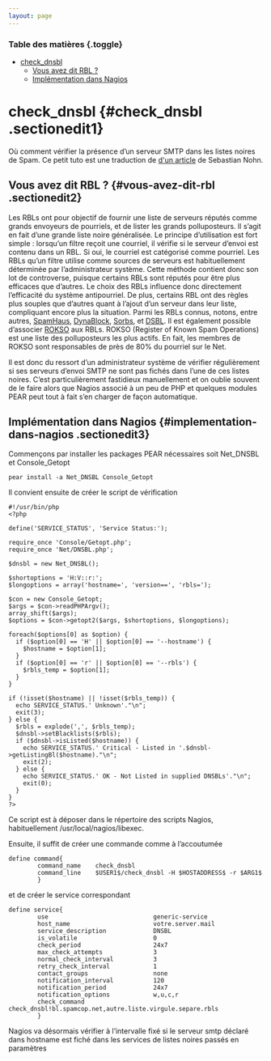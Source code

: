 ```yaml
---
layout: page
---
```


### Table des matières {.toggle}

-   [check\_dnsbl](check_dnsbl.html#check_dnsbl)
    -   [Vous avez dit RBL ?](check_dnsbl.html#vous-avez-dit-rbl)
    -   [Implémentation dans
        Nagios](check_dnsbl.html#implementation-dans-nagios)

check\_dnsbl {#check_dnsbl .sectionedit1}
============

Où comment vérifier la présence d’un serveur SMTP dans les listes noires
de Spam. Ce petit tuto est une traduction de [d'un
article](http://nohn.org/blog/view/id/checking_your_smtp_server_with_net_dnsbl_and_nagios "http://nohn.org/blog/view/id/checking_your_smtp_server_with_net_dnsbl_and_nagios")
de Sebastian Nohn.

Vous avez dit RBL ? {#vous-avez-dit-rbl .sectionedit2}
-------------------

Les RBLs ont pour objectif de fournir une liste de serveurs réputés
comme grands envoyeurs de pourriels, et de lister les grands
polluposteurs. Il s’agit en fait d’une grande liste noire généralisée.
Le principe d’utilisation est fort simple : lorsqu’un filtre reçoit une
courriel, il vérifie si le serveur d’envoi est contenu dans un RBL. Si
oui, le courriel est catégorisé comme pourriel. Les RBLs qu’un filtre
utilise comme sources de serveurs est habituellement déterminée par
l’administrateur système. Cette méthode contient donc son lot de
controverse, puisque certains RBLs sont réputés pour être plus efficaces
que d’autres. Le choix des RBLs influence donc directement l’efficacité
du système antipourriel. De plus, certains RBL ont des règles plus
souples que d’autres quant à l’ajout d’un serveur dans leur liste,
compliquant encore plus la situation. Parmi les RBLs connus, notons,
entre autres,
[SpamHaus](http://www.spamhaus.org/ "http://www.spamhaus.org/"),
[DynaBlock](http://www.njabl.org/dynablock.html "http://www.njabl.org/dynablock.html"),
[Sorbs](http://www.sorbs.net/ "http://www.sorbs.net/"), et
[DSBL](http://www.dsbl.org/ "http://www.dsbl.org/"). Il est également
possible d’associer
[ROKSO](http://www.spamhaus.org/rokso/index.lasso "http://www.spamhaus.org/rokso/index.lasso")
aux RBLs. ROKSO (Register of Known Spam Operations) est une liste des
polluposteurs les plus actifs. En fait, les membres de ROKSO sont
responsables de près de 80% du pourriel sur le Net.

Il est donc du ressort d’un administrateur système de vérifier
régulièrement si ses serveurs d’envoi SMTP ne sont pas fichés dans l’une
de ces listes noires. C’est particulièrement fastidieux manuellement et
on oublie souvent de le faire alors que Nagios associé à un peu de PHP
et quelques modules PEAR peut tout à fait s’en charger de façon
automatique.

Implémentation dans Nagios {#implementation-dans-nagios .sectionedit3}
--------------------------

Commençons par installer les packages PEAR nécessaires soit Net\_DNSBL
et Console\_Getopt

~~~
pear install -a Net_DNSBL Console_Getopt
~~~

Il convient ensuite de créer le script de vérification

~~~ {.code .php}
#!/usr/bin/php
<?php
 
define('SERVICE_STATUS', 'Service Status:');
 
require_once 'Console/Getopt.php';
require_once 'Net/DNSBL.php';
 
$dnsbl = new Net_DNSBL();
 
$shortoptions = 'H:V::r:';
$longoptions = array('hostname=', 'version==', 'rbls=');
 
$con = new Console_Getopt;
$args = $con->readPHPArgv();
array_shift($args);
$options = $con->getopt2($args, $shortoptions, $longoptions);
 
foreach($options[0] as $option) {
  if ($option[0] == 'H' || $option[0] == '--hostname') {
    $hostname = $option[1];
  }
  if ($option[0] == 'r' || $option[0] == '--rbls') {
    $rbls_temp = $option[1];
  }
}
 
if (!isset($hostname) || !isset($rbls_temp)) {
  echo SERVICE_STATUS.' Unknown'."\n";
  exit(3);
} else {
  $rbls = explode(',', $rbls_temp);
  $dnsbl->setBlacklists($rbls);
  if ($dnsbl->isListed($hostname)) {
    echo SERVICE_STATUS.' Critical - Listed in '.$dnsbl->getListingBl($hostname)."\n";
    exit(2);
  } else {
    echo SERVICE_STATUS.' OK - Not Listed in supplied DNSBLs'."\n";
    exit(0);
  }
}
?>
~~~

Ce script est à déposer dans le répertoire des scripts Nagios,
habituellement /usr/local/nagios/libexec.

Ensuite, il suffit de créer une commande comme à l’accoutumée

~~~
define command{
        command_name    check_dnsbl
        command_line    $USER1$/check_dnsbl -H $HOSTADDRESS$ -r $ARG1$
        }
~~~

et de créer le service correspondant

~~~
define service{
        use                             generic-service
        host_name                       votre.server.mail
        service_description             DNSBL
        is_volatile                     0
        check_period                    24x7
        max_check_attempts              3
        normal_check_interval           3
        retry_check_interval            1
        contact_groups                  none
        notification_interval           120
        notification_period             24x7
        notification_options            w,u,c,r
        check_command                   check_dnsbl!bl.spamcop.net,autre.liste.virgule.separe.rbls
        }
~~~

Nagios va désormais vérifier à l’intervalle fixé si le serveur smtp
déclaré dans hostname est fiché dans les services de listes noires
passés en paramètres
